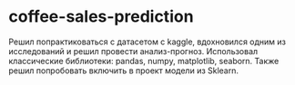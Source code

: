 # coffee-sales-prediction
Решил попрактиковаться с датасетом с kaggle, вдохновился одним из исследований и решил провести анализ-прогноз.  Использовал классические библиотеки: pandas, numpy, matplotlib, seaborn. Также решил попробовать включить в проект модели из Sklearn.
